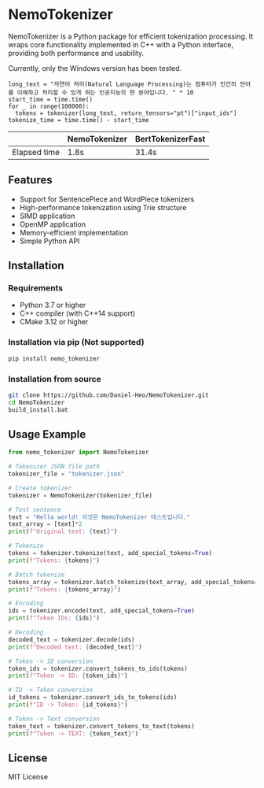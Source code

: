 ﻿# NemoTokenizer

NemoTokenizer is a Python package for efficient tokenization processing. It wraps core functionality implemented in C++ with a Python interface, providing both performance and usability.

Currently, only the Windows version has been tested.

```
long_text = "자연어 처리(Natural Language Processing)는 컴퓨터가 인간의 언어를 이해하고 처리할 수 있게 하는 인공지능의 한 분야입니다. " * 10
start_time = time.time()
for _ in range(100000):
  tokens = tokenizer(long_text, return_tensors="pt")["input_ids"]
tokenize_time = time.time() - start_time
```

|	|NemoTokenizer	|BertTokenizerFast	|
|-------|---------------|---------------|
|Elapsed time|1.8s	    |31.4s	   |

## Features

- Support for SentencePiece and WordPiece tokenizers
- High-performance tokenization using Trie structure
- SIMD application
- OpenMP application
- Memory-efficient implementation
- Simple Python API

## Installation

### Requirements

- Python 3.7 or higher
- C++ compiler (with C++14 support)
- CMake 3.12 or higher

### Installation via pip (Not supported)

```bash
pip install nemo_tokenizer
```

### Installation from source

```bash
git clone https://github.com/Daniel-Heo/NemoTokenizer.git
cd NemoTokenizer
build_install.bat
```

## Usage Example

```python
from nemo_tokenizer import NemoTokenizer

# Tokenizer JSON file path
tokenizer_file = "tokenizer.json"

# Create tokenizer
tokenizer = NemoTokenizer(tokenizer_file)

# Test sentence
text = "Hello world! 이것은 NemoTokenizer 테스트입니다."
text_array = [text]*2
print(f"Original text: {text}")

# Tokenize
tokens = tokenizer.tokenize(text, add_special_tokens=True)
print(f"Tokens: {tokens}")

# Batch tokenize
tokens_array = tokenizer.batch_tokenize(text_array, add_special_tokens=True)
print(f"Tokens: {tokens_array}")

# Encoding
ids = tokenizer.encode(text, add_special_tokens=True)
print(f"Token IDs: {ids}")

# Decoding
decoded_text = tokenizer.decode(ids)
print(f"Decoded text: {decoded_text}")

# Token -> ID conversion
token_ids = tokenizer.convert_tokens_to_ids(tokens)
print(f"Token -> ID: {token_ids}")

# ID -> Token conversion
id_tokens = tokenizer.convert_ids_to_tokens(ids)
print(f"ID -> Token: {id_tokens}")

# Token -> Text conversion
token_text = tokenizer.convert_tokens_to_text(tokens)
print(f"Token -> TEXT: {token_text}")
```

## License

MIT License
